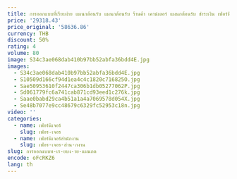 ```yaml
---
title: การออกแบบที่เรียบง่าย แผนกต้อนรับ แผนกต้อนรับ ร้านค้า เคาน์เตอร์ แผนกต้อนรับ ชําระเงิน เฟอร์นิเจอร์สํานักงานไม้ ต้อนรับ Et ตาราง LLRD
price: '29318.43'
price_original: '58636.86'
currency: THB
discount: 50%
rating: 4
volume: 80
image: S34c3ae068dab410b97bb52abfa36bdd4E.jpg
images:
  - S34c3ae068dab410b97bb52abfa36bdd4E.jpg
  - S10509d166cf94d1ea4c4c1820c716825O.jpg
  - Sae50953610f2447ca306b1db05277062P.jpg
  - Sd061779fc6a741cab871cd93eed1c276k.jpg
  - Saae0babd29ca4b51a1a4a7069578d054X.jpg
  - Se48b7077e9cc48679c6329fc52953c18n.jpg
video: ''
categories:
  - name: เฟอร์นิเจอร์
    slug: เฟอร-เจอร
  - name: เฟอร์นิเจอร์สำนักงาน
    slug: เฟอร-เจอร-สำน-กงาน
slug: การออกแบบท-เร-ยบง-าย-แผนกต
encode: oFcRKZ6
lang: th
---
```

  